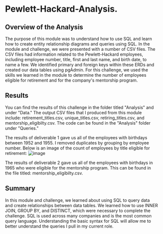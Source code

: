 # Pewlett-Hackard-Analysis.

## Overview of the Analysis
The purpose of this module was to understand how to use SQL and learn how to create entity relationship diagrams and queries using SQL. In the module and challenge, we were presented with a number of CSV files. The CSV files had information related to the Pewlett-Hackard employees, including employee number, title, first and last name, and birth date, to name a few. We identified primary and foreign keys within these ERDs and created our data tables using pgAdmin. For this challenge, we used the skills we learned in the module to determine the number of employees eligible for retirement and for the company's mentorship program. 

## Results
You can find the results of this challenge in the folder titled "Analysis" and under "Data." The output CSV files that I produced from this module include: retirement_titles.csv, unique_titles.csv, retiring_titles.csv, and mentorship_eligibilty.csv. The code can be found in the "Analysis" folder under "Queries."

The results of deliverable 1 gave us all of the employees with birthdays between 1952 and 1955. I removed duplicates by grouping by employee number. Below is an image of the count of employees by title eligible for retirement:
![image](https://user-images.githubusercontent.com/88783255/136710736-80c0e0aa-4f69-414e-96a2-b690ff7fcb14.png)

The results of deliverable 2 gave us all of the employees with birthdays in 1965 who were eligible for the mentorship program. This can be found in the file titled: mentorship_eligibilty.csv.

## Summary
In this module and challenge, we learned about using SQL to query data and create relationships between data tables. We learned how to use INNER JOIN, GROUP BY, and DISTINCT, which were necessary to complete the challenge. SQL is used across many companies and is the most common query language. Understanding the basic syntax for SQL will allow me to better understand the queries I pull in my current role. 
